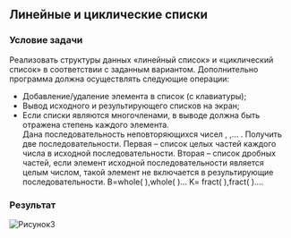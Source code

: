 ## Линейные и циклические списки

### Условие задачи

Реализовать структуры данных «линейный список» и «циклический список» в соответствии с заданным вариантом. Дополнительно программа должна осуществлять следующие операции:
* Добавление/удаление элемента в список (с клавиатуры);
* Вывод исходного и результирующего списков на экран;
* Если списки являются многочленами, в выводе должна быть отражена степень каждого элемента.\
Дана последовательность неповторяющихся чисел , ,… . Получить две последовательности. Первая – список целых частей каждого числа в исходной последовательности.
Вторая – список дробных частей, если элемент исходной последовательности является целым числом, такой элемент не включается в результирующие последовательности.
B=whole( ),whole( )… K= fract( ),fract( )….

### Результат
![Рисунок3](https://github.com/ArtemVerzun/SAOD/assets/143192676/90525c6d-b738-48f4-bc9d-c4a7b05416bd)
